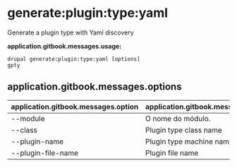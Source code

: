 # generate:plugin:type:yaml
Generate a plugin type with Yaml discovery

**application.gitbook.messages.usage:**
```
drupal generate:plugin:type:yaml [options]
gpty
```

## application.gitbook.messages.options
application.gitbook.messages.option | application.gitbook.messages.details
-------|-------------
--module | O nome do módulo.
--class | Plugin type class name
--plugin-name | Plugin type machine name
--plugin-file-name | Plugin file name

